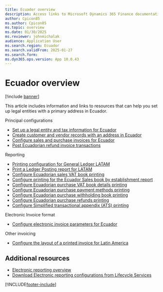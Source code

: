 ```yaml
---
title: Ecuador overview
description: Access links to Microsoft Dynamics 365 Finance documentation resources for Ecuador, including links that direct to resources about electronic invoicing. 
author: Cpicon85
ms.author: Cpicon85
ms.topic: overview
ms.date: 01/30/2025
ms.reviewer: johnmichalak
audience: Application User
ms.search.region: Ecuador
ms.search.validFrom: 2025-01-27
ms.search.form: 
ms.dyn365.ops.version: App 10.0.43
---
```


# Ecuador overview

[!include [banner](../../includes/banner.md)]

This article includes information and links to resources that can help you set up legal entities with a primary address in Ecuador.

Principal configurations

- [Set up a legal entity and tax information for Ecuador](ltm-Set-up-legal-entity-and-tax-Ecuador.md)
- [Create customer and vendor records with an address in Ecuador](ltm-create-customer-and-vendor-Ecuador.md)
- [Configure sales and purchase invoices for Ecuador](ltm-Configure-invoices-Ecuador.md)
- [Post Ecuadorian refund invoice transactions](ltm-Ecuadorian-refund-invoice.md)

Reporting 
- [Printing configuration for General Ledger LATAM](ltm-general-ledger.md)
- [Print a Ledger Posting report for LATAM](ltm-ledger-posting-report.md)
- [Configure Ecuadorian sales VAT book printing](ltm-Ecaudor-sales-vat-book.md)
- [Configure printing for the Ecuador Sales book by establishment report](ltm-Ecuador-sales-book-establishment.md)
- [Configure Ecuadorian purchase VAT book details printing](ltm-Ecuador-purchase-vat-book-report.md)
- [Configure Ecuadorian purchase payment methods printing](ltm-Ecuador-purchase-payment-methods.md)
- [Configure Ecuadorian purchase withholding book printing](ltm-Ecuador-purchase-withholdings.md)
- [Configure Ecuadorian purchase refunds printing](ltm-Ecuador-purchase-refunds-report.md)
- [Configure Simplified transactional appendix (ATS) printing](ltm-Ecuador-ATS-report.md)

Electronic Invoice format
- [Configure electronic invoice parameters for Ecuador](ltm-ecuador-conf-electronic-invoice.md)

Other invoicing
- [Configure the layout of a printed invoice for Latin America](ltm-invoice-layout-print.md)

## Additional resources

- [Electronic reporting overview](../../../fin-ops-core/dev-itpro/analytics/general-electronic-reporting.md)
- [Download Electronic reporting configurations from Lifecycle Services](../../../fin-ops-core/dev-itpro/analytics/download-electronic-reporting-configuration-lcs.md)

[!INCLUDE[footer-include](../../../includes/footer-banner.md)]

